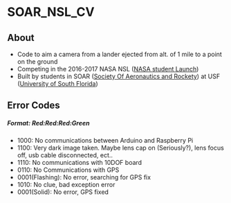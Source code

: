 # SOAR_NSL_CV

## About
- Code to aim a camera from a lander ejected from alt. of 1 mile to a point on the ground
- Competing in the 2016-2017 NASA NSL ([NASA student Launch](http://www.usfsoar.com/projects/nsl-2016-2017/))
- Built by students in SOAR ([Society Of Aeronautics and Rockety](http://www.usfsoar.com/)) at USF ([University of South Florida](http://www.usf.edu/))

## Error Codes
##### Format: Red:Red:Red:Green 
- 1000: No communications between Arduino and Raspberry Pi
- 1100: Very dark image taken. Maybe lens cap on (Seriously?), lens focus off, usb cable disconnected, ect..
- 1110: No communications with 10DOF board
- 0110: No Communications with GPS 
- 0001(Flashing): No error, searching for GPS fix
- 1010: No clue, bad exception error
- 0001(Solid): No error, GPS fixed
